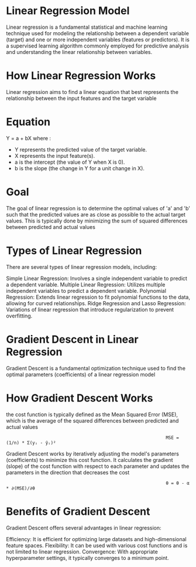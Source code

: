# Linear Regression Model
Linear regression is a fundamental statistical and machine learning technique used for modeling the relationship between a dependent variable (target) and one or more independent variables (features or predictors). It is a supervised learning algorithm commonly employed for predictive analysis and understanding the linear relationship between variables.

# How Linear Regression Works
Linear regression aims to find a linear equation that best represents the relationship between the input features and the target variable

# Equation 
  Y = a + bX where : 
  - Y represents the predicted value of the target variable.
  - X represents the input feature(s).
  - a is the intercept (the value of Y when X is 0).
  - b is the slope (the change in Y for a unit change in X).


# Goal 
The goal of linear regression is to determine the optimal values of 'a' and 'b' such that the predicted values are as close as possible to the actual target values. This is typically done by minimizing the sum of squared differences between predicted and actual values

# Types of Linear Regression
There are several types of linear regression models, including:

Simple Linear Regression: Involves a single independent variable to predict a dependent variable.
Multiple Linear Regression: Utilizes multiple independent variables to predict a dependent variable.
Polynomial Regression: Extends linear regression to fit polynomial functions to the data, allowing for curved relationships.
Ridge Regression and Lasso Regression: Variations of linear regression that introduce regularization to prevent overfitting.

# Gradient Descent in Linear Regression
Gradient Descent is a fundamental optimization technique used to find the optimal parameters (coefficients) of a linear regression model

# How Gradient Descent Works
the cost function is typically defined as the Mean Squared Error (MSE), which is the average of the squared differences between predicted and actual values

                                                                 MSE = (1/n) * Σ(yᵢ - ŷᵢ)²
                                                                  
Gradient Descent works by iteratively adjusting the model's parameters (coefficients) to minimize this cost function. It calculates the gradient (slope) of the cost function with respect to each parameter and updates the parameters in the direction that decreases the cost

                                                                 θ = θ - α * ∂(MSE)/∂θ


                                                                
# Benefits of Gradient Descent
Gradient Descent offers several advantages in linear regression:

Efficiency: It is efficient for optimizing large datasets and high-dimensional feature spaces.
Flexibility: It can be used with various cost functions and is not limited to linear regression.
Convergence: With appropriate hyperparameter settings, it typically converges to a minimum point.














